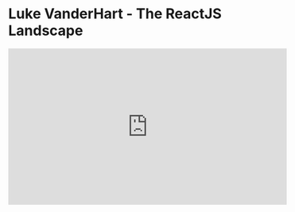 # Luke VanderHart - The ReactJS Landscape

<center>
<iframe width="560" height="315" src="https://www.youtube.com/embed/oRmj3IUkRVk" frameborder="0" allowfullscreen></iframe>
</center>
